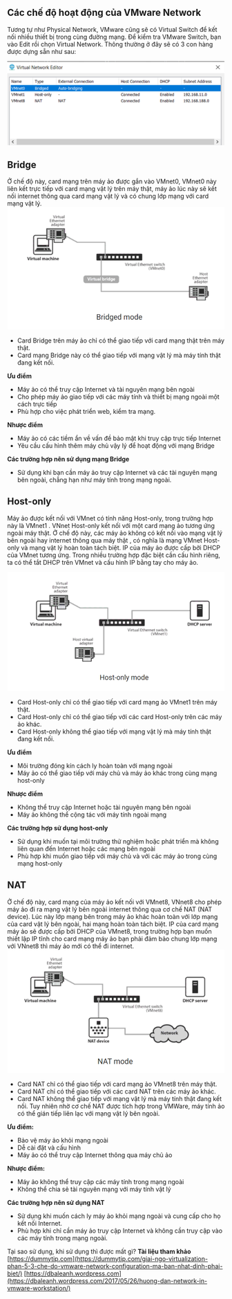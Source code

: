 ## Các chế độ hoạt động của VMware Network
Tương tự như Physical Network, VMware cũng sẽ có Virtual Switch để kết nối nhiều thiết bị trong cùng đường mạng. Để kiểm tra VMware Switch, bạn vào Edit rồi chọn Virtual Network.
Thông thường ở đây sẽ có 3 con hàng được dựng sẵn như sau:

![Alt text](../Images/3VMnet.png)

## Bridge
Ở chế độ này, card mạng trên máy ảo được gắn vào VMnet0, VMnet0 này liên kết trực tiếp với card mạng vật lý trên máy thật, máy ảo lúc này sẽ kết nối internet thông qua  card mạng vật lý và có chung lớp mạng với card mạng vật lý.
![Bridge](../Images/Bridge.png)
- Card Bridge trên máy ảo chỉ có thể giao tiếp với card mạng thật trên máy thật.
- Card mạng Bridge này có thể giao tiếp với mạng vật lý mà máy tính thật đang kết nối.

__Ưu điểm__
- Máy ảo có thể truy cập Internet và tài nguyên mạng bên ngoài
- Cho phép máy ảo giao tiếp với các máy tính và thiết bị mạng ngoài một cách trực tiếp 
- Phù hợp cho việc phát triển web, kiểm tra mạng.

__Nhược điểm__
- Máy ảo  có các tiềm ẩn về vấn đề bảo mật khi truy cập trực tiếp Internet 
- Yêu cầu cấu hình thêm máy chủ vậy lý để hoạt động với mạng Bridge

__Các trường hợp nên sử dụng mạng Bridge__
- Sử dụng khi bạn cần máy ảo truy cập Internet và các tài nguyên mạng bên ngoài, chẳng hạn như máy tính trong mạng ngoài.

## Host-only
Máy ảo được kết nối với VMnet có tính năng Host-only, trong trường hợp này là VMnet1 . VNnet Host-only kết nối với  một card mạng ảo tương ứng ngoài máy thật. Ở chế độ này, các máy ảo không có kết nối vào mạng vật lý bên ngoài hay internet thông qua máy thật , có nghĩa là mạng VMnet Host-only và mạng vật lý hoàn toàn tách biệt. IP của máy ảo được cấp bởi DHCP của VMnet tương ứng. Trong nhiều trường hợp đặc biệt cần cấu hình riêng, ta có thể tắt DHCP trên VMnet và cấu hình IP bằng tay cho máy ảo.

![Host-only](../Images/host-only.png)
 
- Card Host-only chỉ có thể giao tiếp với card mạng ảo VMnet1 trên máy thật.
- Card Host-only chỉ có thể giao tiếp với các card Host-only trên các máy ảo khác.
- Card Host-only không thể giao tiếp với mạng vật lý mà máy tính thật đang kết nối.

__Ưu điểm__
- Môi trường đóng kín cách ly hoàn toàn với mạng ngoài
- Máy ảo có thể giao tiếp với máy chủ và máy ảo khác trong cùng mạng host-only

__Nhược điểm__
- Không thể truy cập Internet hoặc tài nguyên mạng bên ngoài 
- Máy ảo không thể cộng tác với máy tính ngoài mạng 

__Các trường hợp sử dụng host-only__
- Sử dụng khi muốn tại môi trường thử nghiệm hoặc phát triển mà không liên quan đến Internet hoặc các mạng bên ngoài
- Phù hợp khi muốn giao tiếp với máy chủ và với các máy ảo trong cùng mạng host-only

## NAT
Ở chế độ này, card mạng của máy ảo kết nối với VMnet8, VNnet8 cho phép máy ảo đi ra mạng vật lý bên ngoài internet thông qua cơ chế NAT (NAT device). Lúc này lớp mạng bên trong máy ảo khác hoàn toàn với lớp mạng của card vật lý bên ngoài, hai mạng hoàn toàn tách biệt. IP của card mạng máy ảo sẽ được cấp bởi DHCP của VMnet8, trong trường hợp bạn muốn thiết lập IP tĩnh cho card mạng máy ảo bạn phải đảm bảo chung lớp mạng với VNnet8 thì máy ảo mới có thể đi internet.
![NAT](../Images/NAT.png)
- Card NAT chỉ có thể giao tiếp với card mạng ảo VMnet8 trên máy thật.
- Card NAT chỉ có thể giao tiếp với các card NAT trên các máy ảo khác.
- Card NAT không thể giao tiếp với mạng vật lý mà máy tính thật đang kết nối. Tuy nhiên nhờ cơ chế NAT được tích hợp trong VMWare, máy tính ảo có thể gián tiếp liên lạc với mạng vật lý bên ngoài.

__Ưu điểm:__
- Bảo vệ máy ảo khỏi mạng ngoài
- Dễ cài đặt và cấu hình 
- Máy ảo có thể truy cập Internet thông qua máy chủ ảo
  
__Nhược điểm:__
- Máy ảo không thể truy cập các máy tính trong mạng ngoài
- Không thể chia sẻ tài nguyên mạng với máy tính vật lý

__Các trường hợp nên sử dụng NAT__
- Sử dụng khi muốn cách ly máy ảo khỏi mạng ngoài và cung cấp cho họ kết nối Internet.
- Phù hợp khi chỉ cần máy ảo truy cập Internet và không cần truy cập vào các máy tính trong mạng ngoài.

Tại sao sử dụng, khi sử dụng thì được mất gì?
__Tài liệu tham khảo__
[https://dummytip.com](https://dummytip.com/giai-ngo-virtualization-phan-5-3-che-do-vmware-network-configuration-ma-ban-nhat-dinh-phai-biet/)
[https://dbaleanh.wordpress.com](https://dbaleanh.wordpress.com/2017/05/26/huong-dan-network-in-vmware-workstation/)
